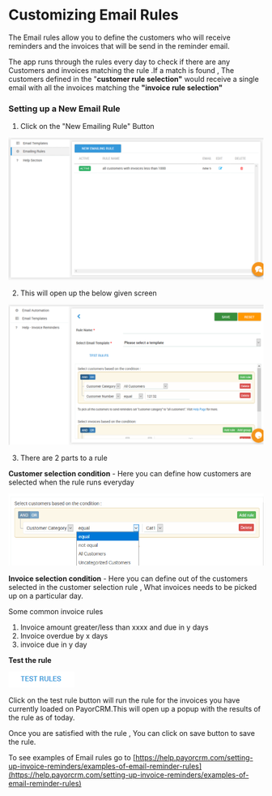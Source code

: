 # Customizing Email Rules

The Email rules allow you to define the customers who will receive reminders and the invoices that will be send in the reminder email.

The app runs through the rules every day to check if there are any Customers and invoices matching the rule .If a match is found , The customers defined in the "**customer rule selection"** would receive a single email with all the invoices matching the **"invoice rule selection"**

### **Setting up a New Email Rule**

1. Click on the "New Emailing Rule" Button



![](../.gitbook/assets/emailrules.PNG)

2. This will open up the below given screen

![](../.gitbook/assets/image%20%2831%29.png)



3. There are 2 parts to a rule

**Customer selection condition**  - Here you can define how customers are selected when the rule runs everyday 

![](../.gitbook/assets/image%20%2822%29.png)

**Invoice selection condition** - Here you can define out of the customers selected in the customer selection rule , What invoices needs to be picked up on a particular day.

Some common invoice rules  
1. Invoice amount greater/less than xxxx and due in y days  
2. Invoice overdue by x days  
3. invoice due in y day



**Test the rule**

![](../.gitbook/assets/testrules.PNG)

Click on the test rule button will run the rule for the invoices you have currently loaded on PayorCRM.This will open up a popup with the results of the rule as of today.

Once you are satisfied with the rule , You can click on save button to save the rule.

To see examples of Email rules go to [https://help.payorcrm.com/setting-up-invoice-reminders/examples-of-email-reminder-rules](https://help.payorcrm.com/setting-up-invoice-reminders/examples-of-email-reminder-rules) 

